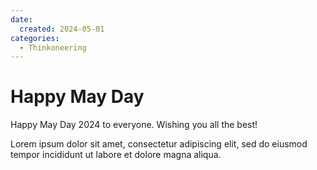 ```yaml
---
date:
  created: 2024-05-01
categories:
  - Thinkoneering
---
```


# Happy May Day

Happy May Day 2024 to everyone. Wishing you all the best!

<!-- more -->

Lorem ipsum dolor sit amet, consectetur adipiscing elit, sed do eiusmod
tempor incididunt ut labore et dolore magna aliqua.
